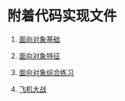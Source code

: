 # 附着代码实现文件

1. [面向对象基础](https://github.com/marxlee/Development-doc/tree/master/python/idea_files/A1_oop_basic)

2. [面向对象特征](https://github.com/marxlee/Development-doc/tree/master/python/idea_files/A2_oop_feature)

3. [面向对象综合练习](https://github.com/marxlee/Development-doc/tree/master/python/idea_files/A3_oop_unit_ex)

4. [飞机大战](https://github.com/marxlee/Development-doc/tree/master/python/idea_files/A4_game_fight)
